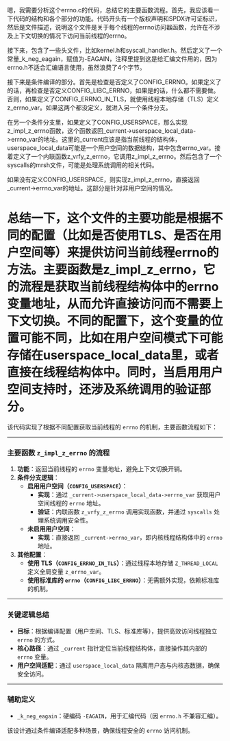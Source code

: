 嗯，我需要分析这个errno.c的代码，总结它的主要函数流程。首先，我应该看一下代码的结构和各个部分的功能。代码开头有一个版权声明和SPDX许可证标识，然后是文件描述，说明这个文件是关于每个线程的errno访问器函数，允许在不涉及上下文切换的情况下访问当前线程的errno。

接下来，包含了一些头文件，比如kernel.h和syscall_handler.h。然后定义了一个常量_k_neg_eagain，赋值为-EAGAIN，注释里提到这是给汇编文件用的，因为errno.h不适合汇编语言使用，虽然浪费了4个字节。

接下来是条件编译的部分。首先是检查是否定义了CONFIG_ERRNO。如果定义了的话，再检查是否定义CONFIG_LIBC_ERRNO，如果是的话，什么都不需要做。否则，如果定义了CONFIG_ERRNO_IN_TLS，就使用线程本地存储（TLS）定义z_errno_var。如果这两个都没定义，就进入另一个条件分支。

在另一个条件分支里，如果定义了CONFIG_USERSPACE，那么实现z_impl_z_errno函数，这个函数返回_current->userspace_local_data->errno_var的地址。这里的_current应该是指当前线程的结构体，userspace_local_data可能是一个用户空间的数据结构，其中包含errno_var。接着定义了一个内联函数z_vrfy_z_errno，它调用z_impl_z_errno。然后包含了一个syscalls的mrsh文件，可能是处理系统调用的相关代码。

如果没有定义CONFIG_USERSPACE，则实现z_impl_z_errno，直接返回_current->errno_var的地址。这部分是针对非用户空间的情况。

总结一下，这个文件的主要功能是根据不同的配置（比如是否使用TLS、是否在用户空间等）来提供访问当前线程errno的方法。主要函数是z_impl_z_errno，它的流程是获取当前线程结构体中的errno变量地址，从而允许直接访问而不需要上下文切换。不同的配置下，这个变量的位置可能不同，比如在用户空间模式下可能存储在userspace_local_data里，或者直接在线程结构体中。同时，当启用用户空间支持时，还涉及系统调用的验证部分。
================================================
该代码实现了根据不同配置获取当前线程的 `errno` 的机制，主要函数流程如下：

---

### **主要函数 `z_impl_z_errno` 的流程**
1. **功能**：返回当前线程的 `errno` 变量地址，避免上下文切换开销。
2. **条件分支逻辑**：
   - **启用用户空间（`CONFIG_USERSPACE`）**：
     - **实现**：通过 `_current->userspace_local_data->errno_var` 获取用户空间线程的 `errno` 地址。
     - **验证**：内联函数 `z_vrfy_z_errno` 调用实现函数，并通过 `syscalls` 处理系统调用安全性。
   - **未启用用户空间**：
     - **实现**：直接返回 `_current->errno_var`，即内核线程结构体中的 `errno` 地址。
3. **其他配置**：
   - **使用 TLS（`CONFIG_ERRNO_IN_TLS`）**：通过线程本地存储 `Z_THREAD_LOCAL` 定义全局变量 `z_errno_var`。
   - **使用标准库的 `errno`（`CONFIG_LIBC_ERRNO`）**：无需额外实现，依赖标准库的机制。

---

### **关键逻辑总结**
- **目标**：根据编译配置（用户空间、TLS、标准库等），提供高效访问线程独立 `errno` 的方式。
- **核心路径**：通过 `_current` 指针定位当前线程结构体，直接操作其内部的 `errno` 变量。
- **用户空间适配**：通过 `userspace_local_data` 隔离用户态与内核态数据，确保安全访问。

---

### **辅助定义**
- `_k_neg_eagain`：硬编码 `-EAGAIN`，用于汇编代码（因 `errno.h` 不兼容汇编）。

该设计通过条件编译适配多种场景，确保线程安全的 `errno` 访问机制。